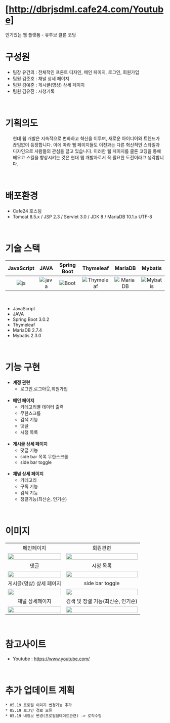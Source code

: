 # [http://dbrjsdml.cafe24.com/Youtube]

<p>인기있는 웹 플랫폼 - 유투브 클론 코딩</p>

# 구성원

* 팀장 유건의 : 전체적인 프론트 디자인, 메인 페이지, 로그인, 회원가입
* 팀원 김준호 : 채널 상세 페이지
* 팀원 김예준 : 게시글(영상) 상세 페이지
* 팀원 김유진 : 시청기록

<br>

# 기획의도
<ul>
    <li style="list-style: none;">
        현대 웹 개발은 지속적으로 변화하고 혁신을 이루며, 새로운 아이디어와 트렌드가 끊임없이 등장합니다. 이에 따라 웹 페이지들도 이전과는 다른 혁신적인 스타일과 디자인으로 사람들의 관심을 끌고 있습니다. 이러한 웹 페이지를 클론 코딩을 통해 배우고 스킬을 향상시키는
것은 현대 웹 개발자로서 꼭 필요한 도전이라고 생각합니다.
    </li>
</ul>

<br>

# 배포환경
<div>
    <ul>
        <li>Cafe24 호스팅</li>
        <li>Tomcat 8.5.x / JSP 2.3 / Servlet 3.0 / JDK 8 / MariaDB 10.1.x UTF-8 </li>
    </ul>
</div>

<br>

# 기술 스택

<div>

| JavaScript |    JAVA    |  Spring Boot |  Thymeleaf   | MariaDB    | Mybatis    |
| :--------: | :--------: | :------:     | :-----:      | :-----:    | :-----:    |
|   ![js]    |   ![java]  | ![Boot]      | ![Thymeleaf] | ![MariaDB] | ![Mybatis] |
    
</div>

<br>

<div>
    <ul>
        <li>JavaScript</li>
        <li>JAVA</li>
        <li>Spring Boot 3.0.2</li>
        <li>Thymeleaf</li>
        <li>MariaDB 2.7.4</li>
        <li>Mybatis 2.3.0</li>
    </ul>
</div>

<br>

# 기능 구현
<div>
    <ul>
        <li>
            <strong>계정 관련</strong>
            <ul>
                <li>로그인,로그아웃,회원가입</li>
            </ul>
        </li><br>
        <li>
            <strong>메인 페이지</strong>
            <ul>
                <li>카테고리별 데이터 출력</li>
                <li>무한스크롤</li>
                <li>검색 기능</li>
                <li>댓글 </li>
                <li>시청 목록</li>
            </ul>
        </li><br>
        <li>
            <strong>게시글 상세 페이지</strong>
            <ul>
                <li>댓글 기능</li>
                <li>side bar 목록 무한스크롤</li>
                <li>side bar toggle</li>
            </ul>
        </li><br>
        <li>
            <strong>채널 상세 페이지</strong>
            <ul>
                <li>카테고리</li>
                <li>구독 기능</li>
                <li>검색 기능</li>
                <li>정렬기능(최신순, 인기순)</li>
            </ul>
        </li>
    </ul>
</div>

<br>

# 이미지

<div>
    <table>
        <tbody>
            <tr>
                <td align="center">
                    메인페이지
                </td>
                <td align="center">
                    회원관련
                </td>
            </tr>
            <tr>
                <td>
                    <img src="http://dbrjsdml.cafe24.com/Youtube/photo/main/main.png" width="100%">
                </td>
                <td>
                    <img src="http://dbrjsdml.cafe24.com/Youtube/photo/user/login.png" width="100%">
                </td>
            </tr>
            <tr>
                <td align="center">댓글 </td>
                <td align="center">시청 목록</td>
            </tr>
            <tr>
                <td>
                    <img src="http://dbrjsdml.cafe24.com/Youtube/photo/detailPage/comment.png" width="100%">
                </td>
                <td>
                    <img src="http://dbrjsdml.cafe24.com/Youtube/photo/main/viewList.png" width="100%">
                </td>
            </tr>
            <tr>
                <td align="center">게시글(영상) 상세 페이지</td>
                <td align="center">side bar toggle</td>
            </tr>
            <tr>
                <td>
                   <img src="http://dbrjsdml.cafe24.com/Youtube/photo/detailPage/detail.png" width="100%">
                </td>
                <td>
                     <img src="http://dbrjsdml.cafe24.com/Youtube/photo/detailPage/sideBarToggle.png" width="100%">
                </td>
            </tr>
                        <tr>
                <td align="center">채널 상세페이지</td>
                <td align="center">검색 및 정렬 기능(최신순, 인기순)</td>
            </tr>
            <tr>
                <td>
                    <img src="http://dbrjsdml.cafe24.com/Youtube/photo/channelPage/channel.png" width="100%">
                </td>
                 <td>
                    <img src="http://dbrjsdml.cafe24.com/Youtube/photo/main/search.png" width="100%">
                </td>
            </tr>
        </tbody>
    </table>
</div>

<br>

# 참고사이트
   * Youtube : https://www.youtube.com/



<br>

# 추가 업데이트 계획
    * 05.19 프로필 이미지 변경기능 추가
    * 05.19 로그인 경로 오류 
    * 05.19 내정보 변경(프로필업데이트관련) -> 로직수정

<br>
<br>

     
[js]: https://noticon-static.tammolo.com/dgggcrkxq/image/upload/v1567008394/noticon/ohybolu4ensol1gzqas1.png
[java]: https://noticon-static.tammolo.com/dgggcrkxq/image/upload/v1566913897/noticon/xbvewg1m3azbpnrzck1k.png
[Boot]: https://noticon-static.tammolo.com/dgggcrkxq/image/upload/v1567008187/noticon/m4oad4rbf65fjszx0did.png
[Thymeleaf]: https://noticon-static.tammolo.com/dgggcrkxq/image/upload/v1592435734/noticon/ovcserf615eo3sbcbv8b.png
[MariaDB]: https://noticon-static.tammolo.com/dgggcrkxq/image/upload/v1566920129/noticon/r9gn1ilil1r8ar4w59dj.png
[Mybatis]: https://noticon-static.tammolo.com/dgggcrkxq/image/upload/v1592435324/noticon/judba41udt3wtirdj4ek.png
